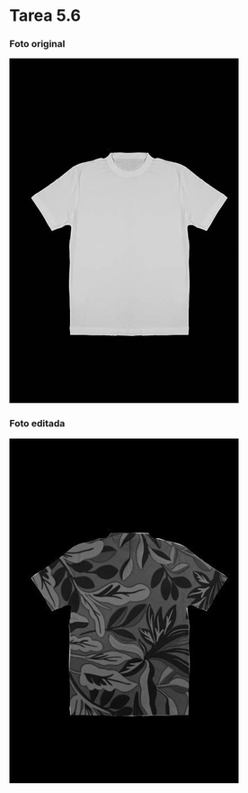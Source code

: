 # Tarea 5.6

### Foto original

!["Camiseta Blanca"](camisetablanca.jpg)


### Foto editada

!["Camiseta Blanca con estampado"](camisetablancaconestampado.jpg)